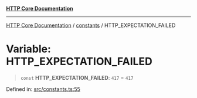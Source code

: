 [**HTTP Core Documentation**](../../README.md)

***

[HTTP Core Documentation](../../README.md) / [constants](../README.md) / HTTP\_EXPECTATION\_FAILED

# Variable: HTTP\_EXPECTATION\_FAILED

> `const` **HTTP\_EXPECTATION\_FAILED**: `417` = `417`

Defined in: [src/constants.ts:55](https://github.com/stonemjs/http-core/blob/f8360abdd8e841f59cefcfadd322bcf66d52c95b/src/constants.ts#L55)
